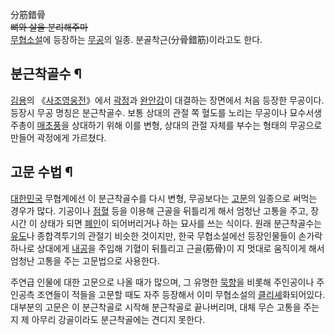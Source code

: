 分筋錯骨  
<del>뼈와 살을 분리해주마</del>  
[무협소설](%EB%AC%B4%ED%98%91%EC%86%8C%EC%84%A4.md)에 등장하는
[무공](%EB%AC%B4%EA%B3%B5.md)의 일종. 분골착근(分骨錯筋)이라고도 한다.

## 분근착골수 ¶

[김용](%EA%B9%80%EC%9A%A9.md)의
《[사조영웅전](%EC%82%AC%EC%A1%B0%EC%98%81%EC%9B%85%EC%A0%84.md)》에서
[곽정](%EA%B3%BD%EC%A0%95.md)과 [완안강](%EC%99%84%EC%95%88%EA%B0%95.md)이 대결하는
장면에서 처음 등장한 무공이다. 등장시 무공 명칭은 분근착골수. 보통 상대의 관절 쪽 혈도를 노리는 무공이나 묘수서생 주총이
[매초풍](%EB%A7%A4%EC%B4%88%ED%92%8D.md)을 상대하기 위해 이를 변형, 상대의 관절 자체를 부수는 형태의
무공으로 만들어 곽정에게 가르쳤다.

## 고문 수법 ¶

[대한민국](%EB%8C%80%ED%95%9C%EB%AF%BC%EA%B5%AD.md) 무협계에선 이 분근착골수를 다시 변형, 무공보다는
[고문](%EA%B3%A0%EB%AC%B8.md)의 일종으로 써먹는 경우가 많다. 기공이나
[점혈](%EC%A0%90%ED%98%88.md) 등을 이용해 근골을 뒤틀리게 해서 엄청난 고통을 주고, 장시간 이 상태가 되면
[폐인](%ED%8F%90%EC%9D%B8.md)이 되어버리거나 하는 묘사를 쓰는 식이다. 원래 분근착골수는
[유도](%EC%9C%A0%EB%8F%84.md)나 종합격투기의 관절기 비슷한 것이지만, 한국 무협소설에선 등장인물들이 손가락 하나로
상대에게 [내공](%EB%82%B4%EA%B3%B5.md)을 주입해 기혈이 뒤틀리고 근골(筋骨)이 지 멋대로 움직이게 해서 엄청난
고통을 주는 고문법으로 사용한다.

  

주연급 인물에 대한 고문으로 나올 때가 많으며, 그 유명한 [묵향](%EB%AC%B5%ED%96%A5.md)을 비롯해 주인공이나
주인공측 조연들이 적들을 고문할 때도 자주 등장해서 이미 무협소설의
[클리셰](%ED%81%B4%EB%A6%AC%EC%85%B0.md)화되어있다. 대부분의 고문은 이 분근착골로 시작해 분근착골로
끝나버리며, 대체 무슨 고통을 주는지 제 아무리 강골이라도 분근착골에는 견디지 못한다.

